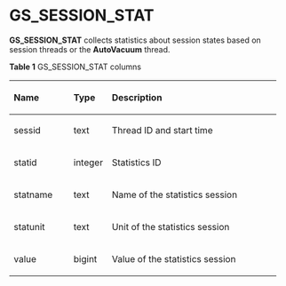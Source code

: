# GS\_SESSION\_STAT<a name="EN-US_TOPIC_0289899893"></a>

**GS\_SESSION\_STAT**  collects statistics about session states based on session threads or the  **AutoVacuum**  thread.

**Table  1**  GS\_SESSION\_STAT columns

<a name="en-us_topic_0283137562_en-us_topic_0237122509_en-us_topic_0059778698_taa9c0ad64dbd486ba60182cad9d4c5ad"></a>
<table><thead align="left"><tr id="en-us_topic_0283137562_en-us_topic_0237122509_en-us_topic_0059778698_rd3ff157bb88049dcb6c3c543995bd3bf"><th class="cellrowborder" valign="top" width="22.43%" id="mcps1.2.4.1.1"><p id="en-us_topic_0283137562_en-us_topic_0237122509_en-us_topic_0059778698_a410cbcff22954a1fa8dde88fd8a0babe"><a name="en-us_topic_0283137562_en-us_topic_0237122509_en-us_topic_0059778698_a410cbcff22954a1fa8dde88fd8a0babe"></a><a name="en-us_topic_0283137562_en-us_topic_0237122509_en-us_topic_0059778698_a410cbcff22954a1fa8dde88fd8a0babe"></a>Name</p>
</th>
<th class="cellrowborder" valign="top" width="14.34%" id="mcps1.2.4.1.2"><p id="en-us_topic_0283137562_en-us_topic_0237122509_en-us_topic_0059778698_aadec285b97a047f6bbde60df87927de5"><a name="en-us_topic_0283137562_en-us_topic_0237122509_en-us_topic_0059778698_aadec285b97a047f6bbde60df87927de5"></a><a name="en-us_topic_0283137562_en-us_topic_0237122509_en-us_topic_0059778698_aadec285b97a047f6bbde60df87927de5"></a>Type</p>
</th>
<th class="cellrowborder" valign="top" width="63.23%" id="mcps1.2.4.1.3"><p id="en-us_topic_0283137562_en-us_topic_0237122509_en-us_topic_0059778698_a1234d274a0c645ce9a2bb143efc617c0"><a name="en-us_topic_0283137562_en-us_topic_0237122509_en-us_topic_0059778698_a1234d274a0c645ce9a2bb143efc617c0"></a><a name="en-us_topic_0283137562_en-us_topic_0237122509_en-us_topic_0059778698_a1234d274a0c645ce9a2bb143efc617c0"></a>Description</p>
</th>
</tr>
</thead>
<tbody><tr id="en-us_topic_0283137562_en-us_topic_0237122509_en-us_topic_0059778698_r44de235035c14d6795b04c35eb2f3dd7"><td class="cellrowborder" valign="top" width="22.43%" headers="mcps1.2.4.1.1 "><p id="en-us_topic_0283137562_en-us_topic_0237122509_en-us_topic_0059778698_a33d1227ed25741669b8ee96089393ff0"><a name="en-us_topic_0283137562_en-us_topic_0237122509_en-us_topic_0059778698_a33d1227ed25741669b8ee96089393ff0"></a><a name="en-us_topic_0283137562_en-us_topic_0237122509_en-us_topic_0059778698_a33d1227ed25741669b8ee96089393ff0"></a>sessid</p>
</td>
<td class="cellrowborder" valign="top" width="14.34%" headers="mcps1.2.4.1.2 "><p id="en-us_topic_0283137562_en-us_topic_0237122509_en-us_topic_0059778698_afcabe19c08bf4f52847c3c7308c50622"><a name="en-us_topic_0283137562_en-us_topic_0237122509_en-us_topic_0059778698_afcabe19c08bf4f52847c3c7308c50622"></a><a name="en-us_topic_0283137562_en-us_topic_0237122509_en-us_topic_0059778698_afcabe19c08bf4f52847c3c7308c50622"></a>text</p>
</td>
<td class="cellrowborder" valign="top" width="63.23%" headers="mcps1.2.4.1.3 "><p id="en-us_topic_0283137562_en-us_topic_0237122509_en-us_topic_0059778698_a4f01f0a249894f4f9d7a7532df369dd3"><a name="en-us_topic_0283137562_en-us_topic_0237122509_en-us_topic_0059778698_a4f01f0a249894f4f9d7a7532df369dd3"></a><a name="en-us_topic_0283137562_en-us_topic_0237122509_en-us_topic_0059778698_a4f01f0a249894f4f9d7a7532df369dd3"></a>Thread ID and start time</p>
</td>
</tr>
<tr id="en-us_topic_0283137562_en-us_topic_0237122509_en-us_topic_0059778698_rb30e91e84b644bbea50fb4c1924d767f"><td class="cellrowborder" valign="top" width="22.43%" headers="mcps1.2.4.1.1 "><p id="en-us_topic_0283137562_en-us_topic_0237122509_en-us_topic_0059778698_a85117f1d08084ce2b02f9d642c7f1941"><a name="en-us_topic_0283137562_en-us_topic_0237122509_en-us_topic_0059778698_a85117f1d08084ce2b02f9d642c7f1941"></a><a name="en-us_topic_0283137562_en-us_topic_0237122509_en-us_topic_0059778698_a85117f1d08084ce2b02f9d642c7f1941"></a>statid</p>
</td>
<td class="cellrowborder" valign="top" width="14.34%" headers="mcps1.2.4.1.2 "><p id="en-us_topic_0283137562_en-us_topic_0237122509_en-us_topic_0059778698_a181b8ff501e34ca5899feef01288d0d9"><a name="en-us_topic_0283137562_en-us_topic_0237122509_en-us_topic_0059778698_a181b8ff501e34ca5899feef01288d0d9"></a><a name="en-us_topic_0283137562_en-us_topic_0237122509_en-us_topic_0059778698_a181b8ff501e34ca5899feef01288d0d9"></a>integer</p>
</td>
<td class="cellrowborder" valign="top" width="63.23%" headers="mcps1.2.4.1.3 "><p id="en-us_topic_0283137562_en-us_topic_0237122509_en-us_topic_0059778698_af8ed4c47011c49068ee8120790bca4da"><a name="en-us_topic_0283137562_en-us_topic_0237122509_en-us_topic_0059778698_af8ed4c47011c49068ee8120790bca4da"></a><a name="en-us_topic_0283137562_en-us_topic_0237122509_en-us_topic_0059778698_af8ed4c47011c49068ee8120790bca4da"></a>Statistics ID</p>
</td>
</tr>
<tr id="en-us_topic_0283137562_en-us_topic_0237122509_en-us_topic_0059778698_rcf0d06c293cb40f6b277c27d3604accf"><td class="cellrowborder" valign="top" width="22.43%" headers="mcps1.2.4.1.1 "><p id="en-us_topic_0283137562_en-us_topic_0237122509_en-us_topic_0059778698_aac30ec8611f84238ad4377430c6e55fa"><a name="en-us_topic_0283137562_en-us_topic_0237122509_en-us_topic_0059778698_aac30ec8611f84238ad4377430c6e55fa"></a><a name="en-us_topic_0283137562_en-us_topic_0237122509_en-us_topic_0059778698_aac30ec8611f84238ad4377430c6e55fa"></a>statname</p>
</td>
<td class="cellrowborder" valign="top" width="14.34%" headers="mcps1.2.4.1.2 "><p id="en-us_topic_0283137562_en-us_topic_0237122509_en-us_topic_0059778698_a6d482d383524428f893283262d50bab1"><a name="en-us_topic_0283137562_en-us_topic_0237122509_en-us_topic_0059778698_a6d482d383524428f893283262d50bab1"></a><a name="en-us_topic_0283137562_en-us_topic_0237122509_en-us_topic_0059778698_a6d482d383524428f893283262d50bab1"></a>text</p>
</td>
<td class="cellrowborder" valign="top" width="63.23%" headers="mcps1.2.4.1.3 "><p id="en-us_topic_0283137562_en-us_topic_0237122509_en-us_topic_0059778698_ad05c4232499c422e87b1734b2971b373"><a name="en-us_topic_0283137562_en-us_topic_0237122509_en-us_topic_0059778698_ad05c4232499c422e87b1734b2971b373"></a><a name="en-us_topic_0283137562_en-us_topic_0237122509_en-us_topic_0059778698_ad05c4232499c422e87b1734b2971b373"></a>Name of the statistics session</p>
</td>
</tr>
<tr id="en-us_topic_0283137562_en-us_topic_0237122509_en-us_topic_0059778698_r4efcd3c1826843e38ad5e36a33b1785a"><td class="cellrowborder" valign="top" width="22.43%" headers="mcps1.2.4.1.1 "><p id="en-us_topic_0283137562_en-us_topic_0237122509_en-us_topic_0059778698_a3507053d37054bb68732b1c51d8a4d26"><a name="en-us_topic_0283137562_en-us_topic_0237122509_en-us_topic_0059778698_a3507053d37054bb68732b1c51d8a4d26"></a><a name="en-us_topic_0283137562_en-us_topic_0237122509_en-us_topic_0059778698_a3507053d37054bb68732b1c51d8a4d26"></a>statunit</p>
</td>
<td class="cellrowborder" valign="top" width="14.34%" headers="mcps1.2.4.1.2 "><p id="en-us_topic_0283137562_en-us_topic_0237122509_en-us_topic_0059778698_a2f8ac87ea62444b39461ddc81f40da00"><a name="en-us_topic_0283137562_en-us_topic_0237122509_en-us_topic_0059778698_a2f8ac87ea62444b39461ddc81f40da00"></a><a name="en-us_topic_0283137562_en-us_topic_0237122509_en-us_topic_0059778698_a2f8ac87ea62444b39461ddc81f40da00"></a>text</p>
</td>
<td class="cellrowborder" valign="top" width="63.23%" headers="mcps1.2.4.1.3 "><p id="en-us_topic_0283137562_en-us_topic_0237122509_en-us_topic_0059778698_afdc01cb7f558405ea109e1416f289738"><a name="en-us_topic_0283137562_en-us_topic_0237122509_en-us_topic_0059778698_afdc01cb7f558405ea109e1416f289738"></a><a name="en-us_topic_0283137562_en-us_topic_0237122509_en-us_topic_0059778698_afdc01cb7f558405ea109e1416f289738"></a>Unit of the statistics session</p>
</td>
</tr>
<tr id="en-us_topic_0283137562_en-us_topic_0237122509_en-us_topic_0059778698_rbcd8ba1091bf4f48ae75921673d9ecbb"><td class="cellrowborder" valign="top" width="22.43%" headers="mcps1.2.4.1.1 "><p id="en-us_topic_0283137562_en-us_topic_0237122509_en-us_topic_0059778698_a6a36b8d979034037b76a401def025d2d"><a name="en-us_topic_0283137562_en-us_topic_0237122509_en-us_topic_0059778698_a6a36b8d979034037b76a401def025d2d"></a><a name="en-us_topic_0283137562_en-us_topic_0237122509_en-us_topic_0059778698_a6a36b8d979034037b76a401def025d2d"></a>value</p>
</td>
<td class="cellrowborder" valign="top" width="14.34%" headers="mcps1.2.4.1.2 "><p id="en-us_topic_0283137562_en-us_topic_0237122509_en-us_topic_0059778698_a56e2d6facb9641ff80892524acd0d043"><a name="en-us_topic_0283137562_en-us_topic_0237122509_en-us_topic_0059778698_a56e2d6facb9641ff80892524acd0d043"></a><a name="en-us_topic_0283137562_en-us_topic_0237122509_en-us_topic_0059778698_a56e2d6facb9641ff80892524acd0d043"></a>bigint</p>
</td>
<td class="cellrowborder" valign="top" width="63.23%" headers="mcps1.2.4.1.3 "><p id="en-us_topic_0283137562_en-us_topic_0237122509_en-us_topic_0059778698_ab195abbf35bc49888333e517e8da93f2"><a name="en-us_topic_0283137562_en-us_topic_0237122509_en-us_topic_0059778698_ab195abbf35bc49888333e517e8da93f2"></a><a name="en-us_topic_0283137562_en-us_topic_0237122509_en-us_topic_0059778698_ab195abbf35bc49888333e517e8da93f2"></a>Value of the statistics session</p>
</td>
</tr>
</tbody>
</table>

